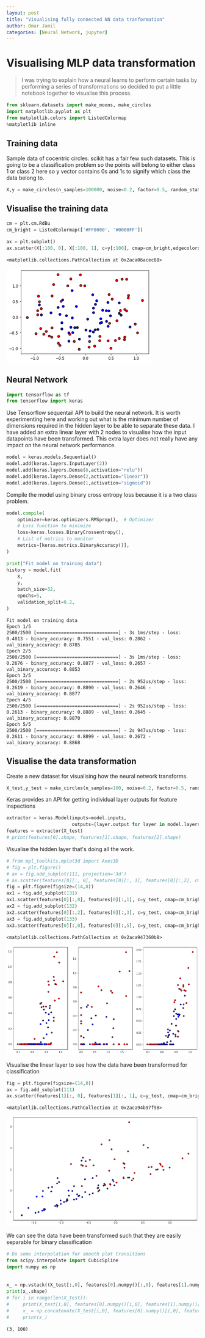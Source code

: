 ```yaml
---
layout: post
title: "Visualising fully connected NN data tranformation"
author: Omar Jamil
categories: [Neural Network, jupyter]
---
```


# Visualising MLP data transformation
> I was trying to explain how a neural learns to perform certain tasks by performing a series of transformations so decided to put a little notebook together to visualise this process.


```python
from sklearn.datasets import make_moons, make_circles
import matplotlib.pyplot as plt
from matplotlib.colors import ListedColormap
%matplotlib inline
```

## Training data
Sample data of cocentric circles. scikit has a fair few such datasets. This is going to be a classification problem so the points will belong to either class 1 or class 2 here so y vector contains 0s and 1s to signify which class the data belong to.


```python
X,y = make_circles(n_samples=100000, noise=0.2, factor=0.5, random_state=1)
```

## Visualise the training data


```python
cm = plt.cm.RdBu
cm_bright = ListedColormap(['#FF0000', '#0000FF'])
```


```python
ax = plt.subplot()
ax.scatter(X[:100, 0], X[:100, 1], c=y[:100], cmap=cm_bright,edgecolors='k')
```




    <matplotlib.collections.PathCollection at 0x2aca06acec88>




    
![png](/images/2020-10-23-NeuralNetwork_Classification_6_1.png)
    


## Neural Network


```python
import tensorflow as tf
from tensorflow import keras
```

Use Tensorflow sequentail API to build the neural network. It is worth experimenting here and working out what is the minimum number of dimensions required in the hidden layer to be able to separate these data. I have added an extra linear layer with 2 nodes to visualise how the input datapoints have been transformed. This extra layer does not really have any impact on the neural network performance.  


```python
model = keras.models.Sequential()
model.add(keras.layers.InputLayer(2))
model.add(keras.layers.Dense(6,activation="relu"))
model.add(keras.layers.Dense(2,activation="linear"))
model.add(keras.layers.Dense(1,activation="sigmoid"))
```

Compile the model using binary cross entropy loss because it is a two class problem.


```python
model.compile(
    optimizer=keras.optimizers.RMSprop(),  # Optimizer
    # Loss function to minimize
    loss=keras.losses.BinaryCrossentropy(),
    # List of metrics to monitor
    metrics=[keras.metrics.BinaryAccuracy()],
)
```


```python
print("Fit model on training data")
history = model.fit(
    X,
    y,
    batch_size=32,
    epochs=5,
    validation_split=0.2,
)
```

    Fit model on training data
    Epoch 1/5
    2500/2500 [==============================] - 3s 1ms/step - loss: 0.4813 - binary_accuracy: 0.7551 - val_loss: 0.2862 - val_binary_accuracy: 0.8785
    Epoch 2/5
    2500/2500 [==============================] - 3s 1ms/step - loss: 0.2676 - binary_accuracy: 0.8877 - val_loss: 0.2657 - val_binary_accuracy: 0.8853
    Epoch 3/5
    2500/2500 [==============================] - 2s 952us/step - loss: 0.2619 - binary_accuracy: 0.8890 - val_loss: 0.2646 - val_binary_accuracy: 0.8877
    Epoch 4/5
    2500/2500 [==============================] - 2s 952us/step - loss: 0.2613 - binary_accuracy: 0.8889 - val_loss: 0.2645 - val_binary_accuracy: 0.8870
    Epoch 5/5
    2500/2500 [==============================] - 2s 947us/step - loss: 0.2611 - binary_accuracy: 0.8899 - val_loss: 0.2672 - val_binary_accuracy: 0.8868


## Visualise the data transformation
Create a new dataset for visualising how the neural network transforms.


```python
X_test,y_test = make_circles(n_samples=100, noise=0.2, factor=0.5, random_state=1)
```

Keras provides an API for getting individual layer outputs for feature inspections


```python
extractor = keras.Model(inputs=model.inputs,
                        outputs=[layer.output for layer in model.layers])
features = extractor(X_test)
# print(features[0].shape, features[1].shape, features[2].shape)
```

Visualise the hidden layer that's doing all the work.


```python
# from mpl_toolkits.mplot3d import Axes3D
# fig = plt.figure()
# ax = fig.add_subplot(111, projection='3d')
# ax.scatter(features[0][:, 0], features[0][:, 1], features[0][:,2], cmap=cm_bright,edgecolors='k')
fig = plt.figure(figsize=(14,8))
ax1 = fig.add_subplot(131)
ax1.scatter(features[0][:,0], features[0][:,1], c=y_test, cmap=cm_bright, edgecolors='k')
ax2 = fig.add_subplot(132)
ax2.scatter(features[0][:,2], features[0][:,3], c=y_test, cmap=cm_bright, edgecolors='k')
ax3 = fig.add_subplot(133)
ax3.scatter(features[0][:,0], features[0][:,5], c=y_test, cmap=cm_bright, edgecolors='k')
```




    <matplotlib.collections.PathCollection at 0x2aca947360b8>




    
![png](/images/2020-10-23-NeuralNetwork_Classification_19_1.png)
    


Visualise the linear layer to see how the data have been transformed for classification


```python
fig = plt.figure(figsize=(14,8))
ax = fig.add_subplot(111)
ax.scatter(features[1][:, 0], features[1][:, 1], c=y_test, cmap=cm_bright,edgecolors='k')
```




    <matplotlib.collections.PathCollection at 0x2aca94b97f98>




    
![png](/images/2020-10-23-NeuralNetwork_Classification_21_1.png)
    


We can see the data have been transformed such that they are easily separable for binary classification


```python
# Do some interpolation for smooth plot transitions
from scipy.interpolate import CubicSpline
import numpy as np
```


```python

x_ = np.vstack((X_test[:,0], features[0].numpy()[:,0], features[1].numpy()[:,0]))
print(x_.shape)
# for i in range(len(X_test)):
#     print(X_test[i,0], features[0].numpy()[i,0], features[1].numpy()[i,0])
#     x_ = np.concatenate(X_test[i,0], features[0].numpy()[i,0], features[1].numpy()[i,0])
#     print(x_)
```

    (3, 100)



```python

```
